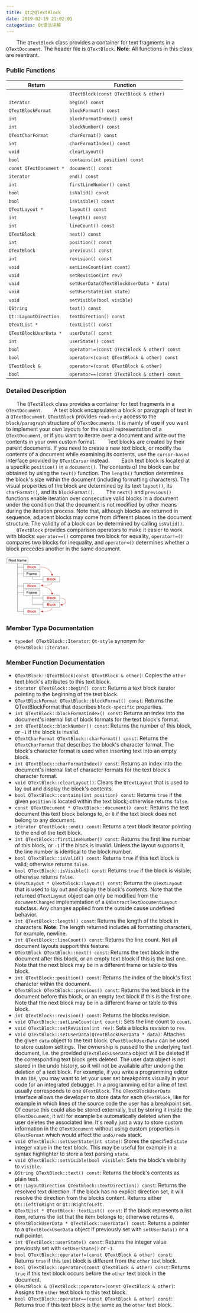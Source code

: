 ```yaml
---
title: Qt之QTextBlock
date: 2019-02-19 21:02:01
categories: Qt语法详解
---
```

&emsp;&emsp;The `QTextBlock` class provides a container for text fragments in a `QTextDocument`. The header file is `QTextBlock`. **Note**: All functions in this class are reentrant.

### Public Functions

Return                  | Function
------------------------|--------------
                        | `QTextBlock(const QTextBlock & other)`
`iterator`              | `begin() const`
`QTextBlockFormat`      | `blockFormat() const`
`int`                   | `blockFormatIndex() const`
`int`                   | `blockNumber() const`
`QTextCharFormat`       | `charFormat() const`
`int`                   | `charFormatIndex() const`
`void`                  | `clearLayout()`
`bool`                  | `contains(int position) const`
`const QTextDocument *` | `document() const`
`iterator`              | `end() const`
`int`                   | `firstLineNumber() const`
`bool`                  | `isValid() const`
`bool`                  | `isVisible() const`
`QTextLayout *`         | `layout() const`
`int`                   | `length() const`
`int`                   | `lineCount() const`
`QTextBlock`            | `next() const`
`int`                   | `position() const`
`QTextBlock`            | `previous() const`
`int`                   | `revision() const`
`void`                  | `setLineCount(int count)`
`void`                  | `setRevision(int rev)`
`void`                  | `setUserData(QTextBlockUserData * data)`
`void`                  | `setUserState(int state)`
`void`                  | `setVisible(bool visible)`
`QString`               | `text() const`
`Qt::LayoutDirection`   | `textDirection() const`
`QTextList *`           | `textList() const`
`QTextBlockUserData *`  | `userData() const`
`int`                   | `userState() const`
`bool`                  | `operator!=(const QTextBlock & other) const`
`bool`                  | `operator<(const QTextBlock & other) const`
`QTextBlock &`          | `operator=(const QTextBlock & other)`
`bool`                  | `operator==(const QTextBlock & other) const`

### Detailed Description

&emsp;&emsp;The `QTextBlock` class provides a container for text fragments in a `QTextDocument`.
&emsp;&emsp;A text block encapsulates a block or paragraph of text in a `QTextDocument`. `QTextBlock` provides `read-only` access to the `block/paragraph` structure of `QTextDocuments`. It is mainly of use if you want to implement your own layouts for the visual representation of a `QTextDocument`, or if you want to iterate over a document and write out the contents in your own custom format.
&emsp;&emsp;Text blocks are created by their parent documents. If you need to create a new text block, or modify the contents of a document while examining its contents, use the `cursor-based` interface provided by `QTextCursor` instead.
&emsp;&emsp;Each text block is located at a specific `position()` in a `document()`. The contents of the block can be obtained by using the `text()` function. The `length()` function determines the block's size within the document (including formatting characters). The visual properties of the block are determined by its text `layout()`, its `charFormat()`, and its `blockFormat()`.
&emsp;&emsp;The `next()` and `previous()` functions enable iteration over consecutive valid blocks in a document under the condition that the document is not modified by other means during the iteration process. Note that, although blocks are returned in sequence, adjacent blocks may come from different places in the document structure. The validity of a block can be determined by calling `isValid()`.
&emsp;&emsp;`QTextBlock` provides comparison operators to make it easier to work with blocks: `operator==()` compares two block for equality, `operator!=()` compares two blocks for inequality, and `operator<()` determines whether a block precedes another in the same document.

<img src="./Qt之QTextBlock/1.png" height="156" width="164">

### Member Type Documentation

- `typedef QTextBlock::Iterator`: `Qt-style` synonym for `QTextBlock::iterator`.

### Member Function Documentation

- `QTextBlock::QTextBlock(const QTextBlock & other)`: Copies the `other` text block's attributes to this text block.
- `iterator QTextBlock::begin() const`: Returns a text block iterator pointing to the beginning of the text block.
- `QTextBlockFormat QTextBlock::blockFormat() const`: Returns the QTextBlockFormat that describes `block-specific` properties.
- `int QTextBlock::blockFormatIndex() const`: Returns an index into the document's internal list of block formats for the text block's format.
- `int QTextBlock::blockNumber() const`: Returns the number of this block, or `-1` if the block is invalid.
- `QTextCharFormat QTextBlock::charFormat() const`: Returns the `QTextCharFormat` that describes the block's character format. The block's character format is used when inserting text into an empty block.
- `int QTextBlock::charFormatIndex() const`: Returns an index into the document's internal list of character formats for the text block's character format.
- `void QTextBlock::clearLayout()`: Clears the `QTextLayout` that is used to lay out and display the block's contents.
- `bool QTextBlock::contains(int position) const`: Returns `true` if the given `position` is located within the text block; otherwise returns `false`.
- `const QTextDocument * QTextBlock::document() const`: Returns the text document this text block belongs to, or `0` if the text block does not belong to any document.
- `iterator QTextBlock::end() const`: Returns a text block iterator pointing to the end of the text block.
- `int QTextBlock::firstLineNumber() const`: Returns the first line number of this block, or `-1` if the block is invalid. Unless the layout supports it, the line number is identical to the block number.
- `bool QTextBlock::isValid() const`: Returns `true` if this text block is valid; otherwise returns `false`.
- `bool QTextBlock::isVisible() const`: Returns `true` if the block is visible; otherwise returns `false`.
- `QTextLayout * QTextBlock::layout() const`: Returns the `QTextLayout` that is used to lay out and display the block's contents. Note that the returned `QTextLayout` object can only be modified from the `documentChanged` implementation of a `QAbstractTextDocumentLayout` subclass. Any changes applied from the outside cause undefined behavior.
- `int QTextBlock::length() const`: Returns the length of the block in characters. **Note**: The length returned includes all formatting characters, for example, newline.
- `int QTextBlock::lineCount() const`: Returns the line count. Not all document layouts support this feature.
- `QTextBlock QTextBlock::next() const`: Returns the text block in the document after this block, or an empty text block if this is the last one. Note that the next block may be in a different frame or table to this block.
- `int QTextBlock::position() const`: Returns the index of the block's first character within the document.
- `QTextBlock QTextBlock::previous() const`: Returns the text block in the document before this block, or an empty text block if this is the first one. Note that the next block may be in a different frame or table to this block.
- `int QTextBlock::revision() const`: Returns the blocks revision.
- `void QTextBlock::setLineCount(int count)`: Sets the line count to `count`.
- `void QTextBlock::setRevision(int rev)`: Sets a blocks revision to `rev`.
- `void QTextBlock::setUserData(QTextBlockUserData * data)`: Attaches the given `data` object to the text block. `QTextBlockUserData` can be used to store custom settings. The ownership is passed to the underlying text document, i.e. the provided `QTextBlockUserData` object will be deleted if the corresponding text block gets deleted. The user data object is not stored in the undo history, so it will not be available after undoing the deletion of a text block. For example, if you write a programming editor in an `IDE`, you may want to let your user set breakpoints visually in your code for an integrated debugger. In a programming editor a line of text usually corresponds to one `QTextBlock`. The `QTextBlockUserData` interface allows the developer to store data for each `QTextBlock`, like for example in which lines of the source code the user has a breakpoint set. Of course this could also be stored externally, but by storing it inside the `QTextDocument`, it will for example be automatically deleted when the user deletes the associated line. It's really just a way to store custom information in the `QTextDocument` without using custom properties in `QTextFormat` which would affect the `undo/redo` stack.
- `void QTextBlock::setUserState(int state)`: Stores the specified `state` integer value in the text block. This may be useful for example in a syntax highlighter to store a text parsing `state`.
- `void QTextBlock::setVisible(bool visible)`: Sets the block's visibility to `visible`.
- `QString QTextBlock::text() const`: Returns the block's contents as plain text.
- `Qt::LayoutDirection QTextBlock::textDirection() const`: Returns the resolved text direction. If the block has no explicit direction set, it will resolve the direction from the blocks content. Returns either `Qt::LeftToRight` or `Qt::RightToLeft`.
- `QTextList * QTextBlock::textList() const`: If the block represents a list item, returns the list that the item belongs to; otherwise returns `0`.
- `QTextBlockUserData * QTextBlock::userData() const`: Returns a pointer to a `QTextBlockUserData` object if previously set with `setUserData()` or a null pointer.
- `int QTextBlock::userState() const`: Returns the integer value previously set with `setUserState()` or `-1`.
- `bool QTextBlock::operator!=(const QTextBlock & other) const`: Returns `true` if this text block is different from the `other` text block.
- `bool QTextBlock::operator<(const QTextBlock & other) const`: Returns `true` if this text block occurs before the `other` text block in the document.
- `QTextBlock & QTextBlock::operator=(const QTextBlock & other)`: Assigns the `other` text block to this text block.
- `bool QTextBlock::operator==(const QTextBlock & other) const`: Returns true if this text block is the same as the `other` text block.